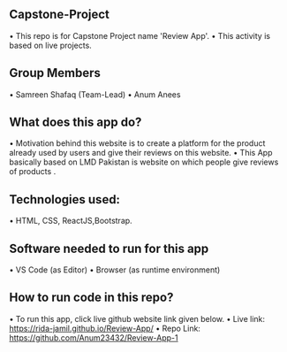 ## Capstone-Project

•	This repo is for Capstone Project name 'Review App'.
•	This activity is based on live projects.

## Group Members

•	Samreen Shafaq (Team-Lead)
•	Anum Anees

## What does this app do?

•	Motivation behind this website is to create a platform for  the product already used by users and give their reviews on this website.
•	This App basically based on LMD Pakistan is website on which people give reviews of products .

## Technologies used:

•	HTML, CSS, ReactJS,Bootstrap.

## Software needed to run for this app

•	VS Code (as Editor)
•	Browser (as runtime environment)

## How to run code in this repo?

•	To run this app, click live github website link given below.
•	Live link: https://rida-jamil.github.io/Review-App/
•	Repo Link: https://github.com/Anum23432/Review-App-1

